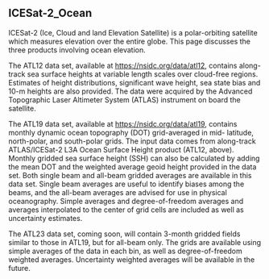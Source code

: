 ## ICESat-2_Ocean

ICESat-2 (Ice, Cloud and land Elevation Satellite) is a polar-orbiting satellite which measures elevation over the entire globe. This page discusses the three products involving ocean elevation. 

The ATL12 data set, available at https://nsidc.org/data/atl12, contains along-track sea surface heights at variable length scales over cloud-free regions. Estimates of height distributions, significant wave height, sea state bias and 10-m heights are also provided. The data were acquired by the Advanced Topographic Laser Altimeter System (ATLAS) instrument on board the satellite.

The ATL19 data set, available at https://nsidc.org/data/atl19, contains monthly dynamic ocean topography (DOT) grid-averaged in mid- latitude, north-polar, and south-polar grids. The input data comes from along-track ATLAS/ICESat-2 L3A Ocean Surface Height product (ATL12, above). Monthly gridded sea surface height (SSH) can also be calculated by adding the mean DOT and the weighted average geoid height provided in the data set. Both single beam and all-beam gridded averages are available in this data set. Single beam averages are useful to identify biases among the beams, and the all-beam averages are advised for use in physical oceanography. Simple averages and degree-of-freedom averages and averages interpolated to the center of grid cells are included as well as uncertainty estimates.

The ATL23 data set, coming soon, will contain 3-month gridded fields similar to those in ATL19, but for all-beam only. The grids are available using simple averages of the data in each bin, as well as degree-of-freedom weighted averages. Uncertainty weighted averages will be available in the future. 
